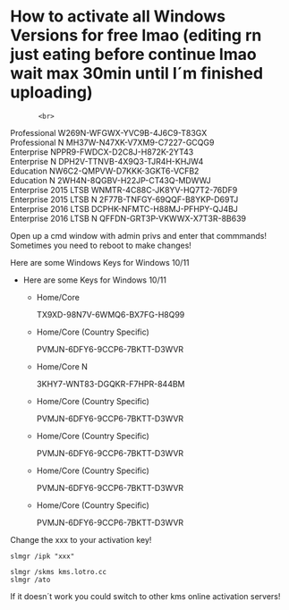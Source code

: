 # How to activate all Windows Versions for free lmao (editing rn just eating before continue lmao wait max 30min until I´m finished uploading)



           <br>

Professional                         W269N-WFGWX-YVC9B-4J6C9-T83GX <br>
Professional N                       MH37W-N47XK-V7XM9-C7227-GCQG9 <br>
Enterprise                           NPPR9-FWDCX-D2C8J-H872K-2YT43 <br>
Enterprise N                         DPH2V-TTNVB-4X9Q3-TJR4H-KHJW4 <br>
Education                            NW6C2-QMPVW-D7KKK-3GKT6-VCFB2 <br>
Education N                          2WH4N-8QGBV-H22JP-CT43Q-MDWWJ <br>
Enterprise 2015 LTSB                 WNMTR-4C88C-JK8YV-HQ7T2-76DF9 <br>
Enterprise 2015 LTSB N               2F77B-TNFGY-69QQF-B8YKP-D69TJ <br>
Enterprise 2016 LTSB                 DCPHK-NFMTC-H88MJ-PFHPY-QJ4BJ <br>
Enterprise 2016 LTSB N               QFFDN-GRT3P-VKWWX-X7T3R-8B639

Open up a cmd window with admin privs and enter that commmands! <br>
Sometimes you need to reboot to make changes!

Here are some Windows Keys for Windows 10/11

* Here are some Keys for Windows 10/11
    * Home/Core

        TX9XD-98N7V-6WMQ6-BX7FG-H8Q99

    * Home/Core (Country Specific)

        PVMJN-6DFY6-9CCP6-7BKTT-D3WVR
        
        
        
        
        
    * Home/Core N
 
        3KHY7-WNT83-DGQKR-F7HPR-844BM
        
        
        
        
        
        
    * Home/Core (Country Specific)

        PVMJN-6DFY6-9CCP6-7BKTT-D3WVR
    * Home/Core (Country Specific)

        PVMJN-6DFY6-9CCP6-7BKTT-D3WVR
    * Home/Core (Country Specific)

        PVMJN-6DFY6-9CCP6-7BKTT-D3WVR
        
    * Home/Core (Country Specific)

        PVMJN-6DFY6-9CCP6-7BKTT-D3WVR

        
Change the xxx to your activation key!

```shell
slmgr /ipk "xxx"
 
slmgr /skms kms.lotro.cc
slmgr /ato
```

If it doesn´t work you could switch to other kms online activation servers!

